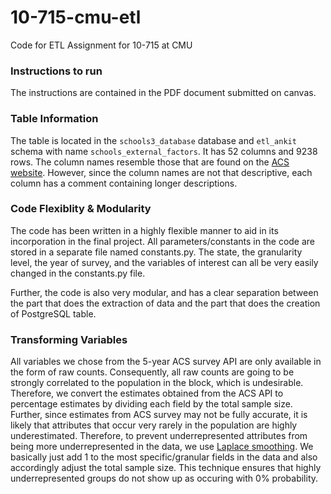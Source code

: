 # 10-715-cmu-etl
Code for ETL Assignment for 10-715 at CMU

### Instructions to run

The instructions are contained in the PDF document submitted on canvas.

### Table Information

The table is located in the `schools3_database` database and `etl_ankit` schema with name `schools_external_factors`. It has 52 columns and 9238 rows. The column names resemble those that are found on the [ACS website](https://api.census.gov/data/2018/acs/acs5/variables.html). However, since the column names are not that descriptive, each column has a comment containing longer descriptions.


### Code Flexiblity & Modularity

The code has been written in a highly flexible manner to aid in its incorporation in the final project. All parameters/constants in the code are stored in a separate file named constants.py. The state, the granularity level, the year of survey, and the variables of interest can all be very easily changed in the constants.py file.

Further, the code is also very modular, and has a clear separation between the part that does the extraction of data and the part that does the creation of PostgreSQL table.

### Transforming Variables

All variables we chose from the 5-year ACS survey API are only available in the form of raw counts. Consequently, all raw counts are going to be strongly correlated to the population in the block, which is undesirable. Therefore, we convert the estimates obtained from the ACS API to percentage estimates by dividing each field by the total sample size. Further, since estimates from ACS survey may not be fully accurate, it is likely that attributes that occur very rarely in the population are highly underestimated. Therefore, to prevent underrepresented attributes from being more underrepresented in the data, we use [Laplace smoothing](https://en.wikipedia.org/wiki/Additive_smoothing). We basically just add 1 to the most specific/granular fields in the data and also accordingly adjust the total sample size. This technique ensures that highly underrepresented groups do not show up as occuring with 0% probability.
